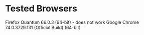 # Tested Browsers

Firefox Quantum 66.0.3 (64-bit) - does not work
Google Chrome 74.0.3729.131 (Official Build) (64-bit)
